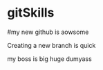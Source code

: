 # gitSkills


#my new github is aowsome


Creating a new branch is quick


my boss is  big huge dumyass

